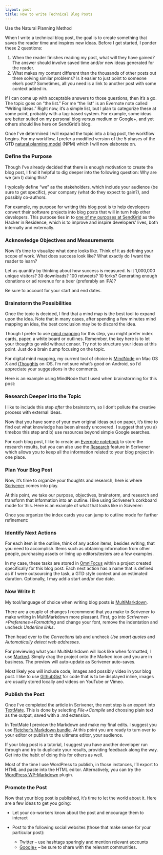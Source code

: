 ```yaml
---
layout: post
title: How to write Technical Blog Posts
---
```

Use the Natural Planning Method

When I write a technical blog post, the goal is to create something 
that saves the reader time and inspires new ideas. Before I get started,
 I ponder these 2 questions:

1. When the reader finishes reading my post, what will they have 
gained? The answer should involve saved time and/or new ideas generated 
for the reader.
2. What makes my content different than the thousands of other posts 
out there solving similar problems? Is it easier to just point to 
someone else’s post? Sometimes, all you need is a link to another post 
with some context added in.

If I can come up with acceptable answers to those questions, then 
it’s a go. The topic goes on “the list.” For me “the list” is an 
Evernote note called “Writing Ideas.” Right now, it’s a simple list, but
 I plan to categorize these at some point, probably with a tag-based 
system. For example, some ideas are better suited on my personal blog 
versus medium or Google+, and yet others should live here on SendGrid’s 
blog.

Once I’ve determined I will expand the topic into a blog post, the 
workflow begins. For my workflow, I prefer a modified version of the 5 
phases of the GTD [natural planning model](http://facilethings.com/blog/en/basics-natural-planning) (NPM) which I will now elaborate on.

### Define the Purpose

Though I’ve already decided that there is enough motivation to create
 the blog post, I find it helpful to dig deeper into the following 
question: Why are we (am I) doing this?

I typically define “we” as the stakeholders, which include your 
audience (be sure to get specific), your company (what do they expect to
 gain?), and possibly co-authors.

For example, my purpose for writing this blog post is to help 
developers convert their software projects into blog posts that will in 
turn help other developers. This purpose ties in to [one of my purposes at SendGrid](https://sendgrid.com/blog/introducing-sendgrids-hacker-in-residence/) as the Hacker in Residence, which is to improve and inspire developers’ lives, both internally and externally.

### Acknowledge Objectives and Measurements

Now it’s time to visualize what done looks like. Think of it as 
defining your scope of work. What does success look like? What exactly 
do I want the reader to learn?

Let us quantify by thinking about how success is measured. Is it 
1,000,000 unique visitors? 30 downloads? 100 retweets? 10 forks? 
Generating enough donations or ad revenue for a beer (preferably an 
IPA)?

Be sure to account for your start and end dates.

### Brainstorm the Possibilities

Once the topic is decided, I find that a mind map is the best tool to
 expand upon the idea. Note that in many cases, after spending a few 
minutes mind mapping an idea, the best conclusion may be to discard the 
idea.

Though I prefer to use [mind mapping](https://sendgrid.com/blog/mind-maps-awesomesauce)
 for this step, you might prefer index cards, paper, a white board or 
outlines. Remember, the key here is to let your thoughts go wild without
 censor. Try not to structure your ideas at this point. Just do a brain 
dump focusing on the topic.

For digital mind mapping, my current tool of choice is [MindNode](https://mindnode.com) on Mac OS X and [iThoughts](http://ithoughts.co.uk) on iOS. I’m not sure what’s good on Android, so I’d appreciate your suggestions in the comments.

Here is an example using MindNode that I used when brainstorming for this post:

### Research Deeper into the Topic

I like to include this step _after_ the brainstorm, so I don’t pollute the creative process with external ideas.

Now that you have some of your own original ideas out on paper, it’s 
time to find out what knowledge has been already uncovered. I suggest 
that you a) timebox this step and b) use resources beyond simple Google 
searches.

For each blog post, I like to create an [Evernote notebook](http://www.nextscientist.com/evernote-for-research-phd) to store the research results, but you can also use the [Research](https://www.youtube.com/watch?v=0iGvT1ci0_U) feature in Scrivener which allows you to keep all the information related to your blog project in one place.

### Plan Your Blog Post

Now, it’s time to organize your thoughts and research, here is where [Scrivener](http://literatureandlatte.com/scrivener.php) comes into play.

At this point, we take our purpose, objectives, brainstorm, and 
research and transform that information into an outline. I like using 
Scrivener’s corkboard mode for this. Here is an example of what that 
looks like in Scivener:

Once you organize the index cards you can jump to outline mode for further refinement:

### Identify Next Actions

For each item in the outline, think of any action items, besides 
writing, that you need to accomplish. Items such as obtaining 
information from other people, purchasing assets or lining up 
editors/testers are a few examples.

In my case, these tasks are stored in [OmniFocus](http://omnifocus.com)
 within a project created specifically for this blog post. Each next 
action has a name that is defined as if I were outsourcing the task, a 
GTD style context and an estimated duration. Optionally, I may add a 
start and/or due date.

### Now Write It

My tool/language of choice when writing blog posts is [MultiMarkdown](http://fletcherpenney.net/multimarkdown).

There are a couple of changes I recommend that you make to Scrivener 
to make writing in MultiMarkdown more pleasant. First, go into _Scriverner-&gt;Preferenes-&gt;Formatting_ and change your font, remove the indentation and uncheck _Underline links_.

Then head over to the _Corrections_ tab and uncheck _Use smart quotes_ and _Automatically detect web addresses_.

For previewing what your MultiMarkdown will look like when formatted, I use [Marked](http://marked2app.com). Simply drag the project onto the Marked icon and you are in business. The preview will auto-update as Scrivener auto-saves.

Most likely you will include code, images and possibly video in your blog post. I like to use [GithubGist](https://gist.github.com) for code that is to be displayed inline, images are usually stored locally and videos on YouTube or Vimeo.

### Publish the Post

Once I’ve completed the article in Scrivener, the next step is an export into [TextMate](https://github.com/textmate/textmate). This is done by selecting _File-&gt;Compile_ and choosing plain text as the output, saved with a .md extension.

In TextMate I preview the Markdown and make my final edits. I suggest you use [Fletcher’s Markdown bundle](https://github.com/fletcher/markdown.tmbundle). At this point you are ready to turn over to your editor or publish to the ultimate editor, your audience.

If your blog post is a tutorial, I suggest you have another developer
 run through and try to duplicate your results, providing feedback along
 the way. Get into the habit of doing this for others as well.

Most of the time I use WordPress to publish, in those instances, I’ll
 export to HTML and paste into the HTML editor. Alternatively, you can 
try the [WordPress WP-Markdown](http://en.support.wordpress.com/markdown) plugin.

### Promote the Post

Now that your blog post is published, it’s time to let the world about it. Here are a few ideas to get you going:

- Let your co-workers know about the post and encourage them to interact
- Post to the following social websites (those that make sense for your particular post):

    - [Twitter](https://twitter.com) – use hashtags sparingly and mention relevant accounts
    - [Google+](https://google.com/plus) – be sure to share with the relevant communities.
